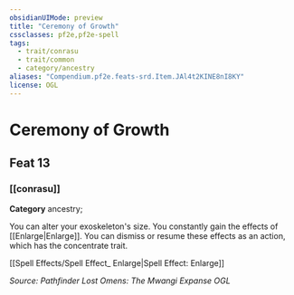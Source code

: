 ```yaml
---
obsidianUIMode: preview
title: "Ceremony of Growth"
cssclasses: pf2e,pf2e-spell
tags:
  - trait/conrasu
  - trait/common
  - category/ancestry
aliases: "Compendium.pf2e.feats-srd.Item.JAl4t2KINE8nI8KY"
license: OGL
---
```

# Ceremony of Growth
## Feat 13
### [[conrasu]]

**Category** ancestry; 




You can alter your exoskeleton's size. You constantly gain the effects of [[Enlarge|Enlarge]]. You can dismiss or resume these effects as an action, which has the concentrate trait.

[[Spell Effects/Spell Effect_ Enlarge|Spell Effect: Enlarge]]

*Source: Pathfinder Lost Omens: The Mwangi Expanse*
*OGL*
